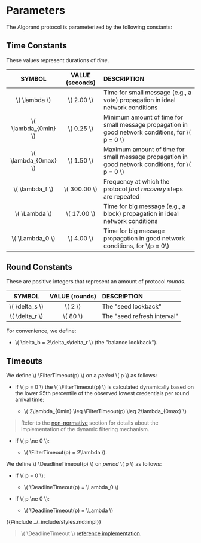 $$
\newcommand \FilterTimeout {\mathrm{FilterTimeout}}
\newcommand \DeadlineTimeout {\mathrm{DeadlineTimeout}}
$$

# Parameters

The Algorand protocol is parameterized by the following constants:

## Time Constants

These values represent durations of _time_.

|         SYMBOL         | VALUE (seconds) | DESCRIPTION                                                                                        |
|:----------------------:|:---------------:|:---------------------------------------------------------------------------------------------------|
|    \\( \lambda \\)     |  \\( 2.00 \\)   | Time for small message (e.g., a vote) propagation in ideal network conditions                      |
| \\( \lambda_{0min} \\) |  \\( 0.25 \\)   | Minimum amount of time for small message propagation in good network conditions, for \\( p = 0 \\) |
| \\( \lambda_{0max} \\) |  \\( 1.50 \\)   | Maximum amount of time for small message propagation in good network conditions, for \\( p = 0 \\) |
|   \\( \lambda_f \\)    | \\( 300.00 \\)  | Frequency at which the protocol _fast recovery_ steps are repeated                                 |
|    \\( \Lambda \\)     |  \\( 17.00 \\)  | Time for big message (e.g., a block) propagation in ideal network conditions                       |
|   \\( \Lambda_0 \\)    |  \\( 4.00 \\)   | Time for big message propagation in good network conditions, for \\(p = 0\\)                       |

## Round Constants

These are positive integers that represent an amount of protocol _rounds_.

|      SYMBOL      | VALUE (rounds) | DESCRIPTION                 |
|:----------------:|:--------------:|:----------------------------|
| \\( \delta_s \\) |   \\( 2 \\)    | The "seed lookback"         |
| \\( \delta_r \\) |   \\( 80 \\)   | The "seed refresh interval" |

For convenience, we define:

- \\( \delta_b = 2\delta_s\delta_r \\) (the "balance lookback").

## Timeouts

We define \\( \FilterTimeout(p) \\) on a _period_ \\( p \\) as follows:

- If \\( p = 0 \\) the \\( \FilterTimeout(p) \\) is calculated dynamically based on the
lower 95th percentile of the observed lowest credentials per round arrival time:

  - \\( 2\lambda_{0min} \leq \FilterTimeout(p) \leq 2\lambda_{0max} \\)

> Refer to the [non-normative](abft-overview.md#dynamic-filter-timeout) section
> for details about the implementation of the dynamic filtering mechanism.

- If \\( p \ne 0 \\):

  - \\( \FilterTimeout(p) = 2\lambda \\).

We define \\( \DeadlineTimeout(p) \\) on _period_ \\( p \\) as follows:

- If \\( p = 0 \\):

  - \\( \DeadlineTimeout(p) = \Lambda_0 \\)

- If \\( p \ne 0 \\):

  - \\( \DeadlineTimeout(p) = \Lambda \\)

{{#include ../_include/styles.md:impl}}
> \\( \DeadlineTimeout \\) [reference implementation](https://github.com/algorand/go-algorand/blob/b6e5bcadf0ad3861d4805c51cbf3f695c38a93b7/agreement/types.go#L67).
